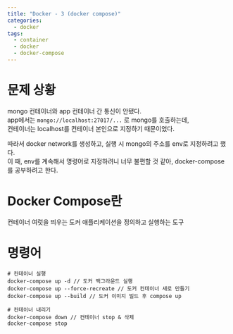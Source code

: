 ```yaml
---
title: "Docker - 3 (docker compose)"
categories: 
  - docker
tags:
  - container
  - docker
  - docker-compose
---
```

# 문제 상황
mongo 컨테이너와 app 컨테이너 간 통신이 안됐다.  
app에서는 `mongo://localhost:27017/...` 로 mongo를 호출하는데,  
컨테이너는 localhost를 컨테이너 본인으로 지정하기 때문이었다.  

따라서 docker network를 생성하고, 실행 시 mongo의 주소를 env로 지정하려고 했다.  
이 때, env를 계속해서 명령어로 지정하려니 너무 불편할 것 같아, docker-compose를 공부하려고 한다.  
 
# Docker Compose란
컨테이너 여럿을 띄우는 도커 애플리케이션을 정의하고 실행하는 도구

# 명령어
```
# 컨테이너 실행 
docker-compose up -d // 도커 백그라운드 실행
docker-compose up --force-recreate // 도커 컨테이너 새로 만들기
docker-compose up --build // 도커 이미지 빌드 후 compose up

# 컨테이너 내리기
docker-compose down // 컨테이너 stop & 삭제
docker-compose stop
```